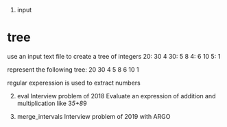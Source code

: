 1. input
# tree
use an input text file to create a tree of integers
20: 30 4
30: 5 8
4: 6 10
5: 1

represent the following tree:
               20
    30                      4
  5    8                 6    10
1

regular experession is used to extract numbers

2. eval
Interview problem of 2018
Evaluate an expression of addition and multiplication like 
3*5+8*9

3. merge_intervals
Interview problem of 2019 with ARGO


